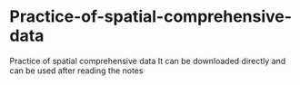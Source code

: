 # Practice-of-spatial-comprehensive-data
Practice of spatial comprehensive data
It can be downloaded directly and can be used after reading the notes
